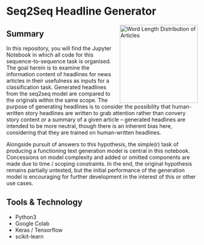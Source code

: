 
# Seq2Seq Headline Generator

<img align="right" src="https://github.com/alextruesdale/seq2seq-headline-generator/blob/master/repository_media/repo_image.png" alt="Word Length Distribution of Articles" title="Seq2Seq Headline Generator" height="205" />

## Summary

In this repository, you will find the Jupyter Notebook in which all code for this sequence-to-sequence task is organised. The goal herein is to examine the information content of headlines for news articles in their usefulness as inputs for a classification task. Generated headlines from the seq2seq model are compared to the originals within the same scope. The purpose of generating headlines is to consider the possibility that human-written story headlines are written to grab attention rather than convery story content or a summary of a given article – generated headlines are intended to be more neutral, though there is an inherent bias here, considering that they are trained on human-written headlines.

Alongside pursuit of answers to this hypothesis, the simple(r) task of producing a functioning text generation model is central in this notebook. Concessions on model complexity and added or omitted components are made due to time / scoping constraints. In the end, the original hypothesis remains partially untested, but the initial performance of the generation model is encouraging for further development in the interest of this or other use cases.

## Tools & Technology
- Python3
- Google Colab
- Keras / Tensorflow
- scikit-learn
